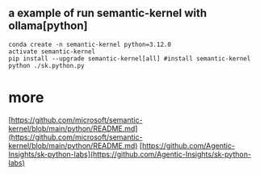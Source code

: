 ## a example of run semantic-kernel with ollama[python]

```shell
conda create -n semantic-kernel python=3.12.0
activate semantic-kernel
pip install --upgrade semantic-kernel[all] #install semantic-kernel
python ./sk.python.py
```

# more

[https://github.com/microsoft/semantic-kernel/blob/main/python/README.md](https://github.com/microsoft/semantic-kernel/blob/main/python/README.md)
[https://github.com/Agentic-Insights/sk-python-labs](https://github.com/Agentic-Insights/sk-python-labs)